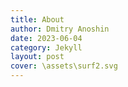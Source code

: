 ```yaml
---
title: About
author: Dmitry Anoshin
date: 2023-06-04
category: Jekyll
layout: post
cover: \assets\surf2.svg
---
```



